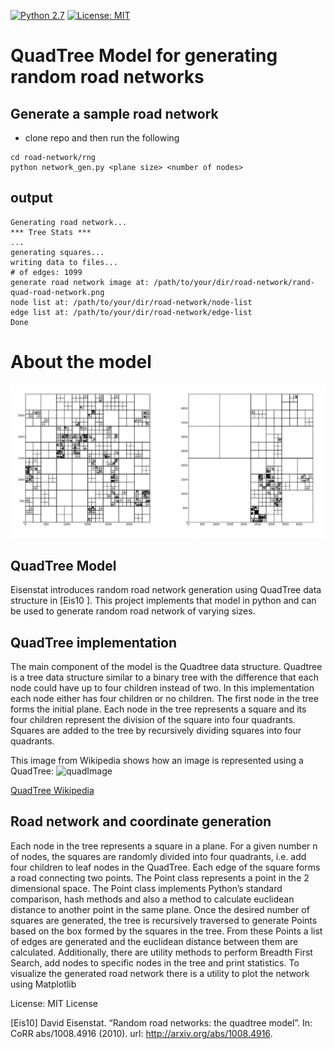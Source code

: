 [![Python 2.7](https://img.shields.io/badge/python-2.7-blue.svg)](https://www.python.org/downloads/release/python-270) [![License: MIT](https://img.shields.io/badge/License-MIT-yellow.svg)](https://opensource.org/licenses/MIT)
# QuadTree Model for generating random road networks

## Generate a sample road network

- clone repo and then run the following
```
cd road-network/rng
python network_gen.py <plane size> <number of nodes>
```

## output
```
Generating road network...
*** Tree Stats ***
...
generating squares...
writing data to files...
# of edges: 1099
generate road network image at: /path/to/your/dir/road-network/rand-quad-road-network.png
node list at: /path/to/your/dir/road-network/node-list
edge list at: /path/to/your/dir/road-network/edge-list
Done
```

# About the model

![ScreenShot](/sample-network.png)

## QuadTree Model
Eisenstat introduces random road network generation using QuadTree data structure in [Eis10 ]. This project
implements that model in python and can be used to generate random road network of varying sizes.

## QuadTree implementation
The main component of the model is the Quadtree data structure. Quadtree is a tree data structure similar
to a binary tree with the difference that each node could have up to four children instead of two. In this
implementation each node either has four children or no children. The first node in the tree forms the initial
plane. Each node in the tree represents a square and its four children represent the division of the square
into four quadrants. Squares are added to the tree by recursively dividing squares into four quadrants.

This image from Wikipedia shows how an image is represented using a QuadTree:
![quadImage](https://upload.wikimedia.org/wikipedia/commons/a/a0/Quad_tree_bitmap.svg)

[QuadTree Wikipedia](https://en.wikipedia.org/wiki/Quadtree)

## Road network and coordinate generation
Each node in the tree represents a square in a plane. For a given number n of nodes, the squares are randomly divided
into four quadrants, i.e. add four children to leaf nodes in the QuadTree. Each edge of the square forms
a road connecting two points. The Point class represents a point in the 2 dimensional
space. The Point class implements Python’s standard comparison, hash methods and also a method to
calculate euclidean distance to another point in the same plane. Once the desired number of squares are
generated, the tree is recursively traversed to generate Points based on the box formed
by the squares in the tree. From these Points a list of edges are generated and the euclidean
distance between them are calculated. Additionally, there are utility methods to perform Breadth First Search, add
nodes to specific nodes in the tree and print statistics. To visualize the generated road network there is
a utility to plot the network using Matplotlib

License: MIT License

[Eis10] David Eisenstat. “Random road networks: the quadtree model”. In: CoRR abs/1008.4916 (2010).
url: http://arxiv.org/abs/1008.4916.
